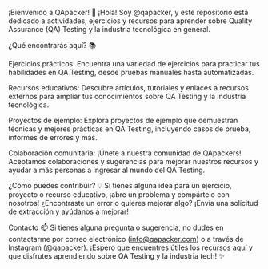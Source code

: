 ¡Bienvenido a QApacker! 🚀
¡Hola! Soy @qapacker, y este repositorio está dedicado a actividades, ejercicios y recursos para aprender sobre Quality Assurance (QA) Testing y la industria tecnológica en general.

¿Qué encontrarás aquí? 📚

Ejercicios prácticos: Encuentra una variedad de ejercicios para practicar tus habilidades en QA Testing, desde pruebas manuales hasta automatizadas.

Recursos educativos: Descubre artículos, tutoriales y enlaces a recursos externos para ampliar tus conocimientos sobre QA Testing y la industria tecnológica.

Proyectos de ejemplo: Explora proyectos de ejemplo que demuestran técnicas y mejores prácticas en QA Testing, incluyendo casos de prueba, informes de errores y más.

Colaboración comunitaria: ¡Únete a nuestra comunidad de QApackers! Aceptamos colaboraciones y sugerencias para mejorar nuestros recursos y ayudar a más personas a ingresar al mundo del QA Testing.

¿Cómo puedes contribuir? 💡
Si tienes alguna idea para un ejercicio, proyecto o recurso educativo, ¡abre un problema y compártelo con nosotros!
¿Encontraste un error o quieres mejorar algo? ¡Envía una solicitud de extracción y ayúdanos a mejorar!

Contacto 📫
Si tienes alguna pregunta o sugerencia, no dudes en contactarme por correo electrónico (info@qapacker.com) o a través de Instagram (@qapacker).
¡Espero que encuentres útiles los recursos aquí y que disfrutes aprendiendo sobre QA Testing y la industria tech! ✨
